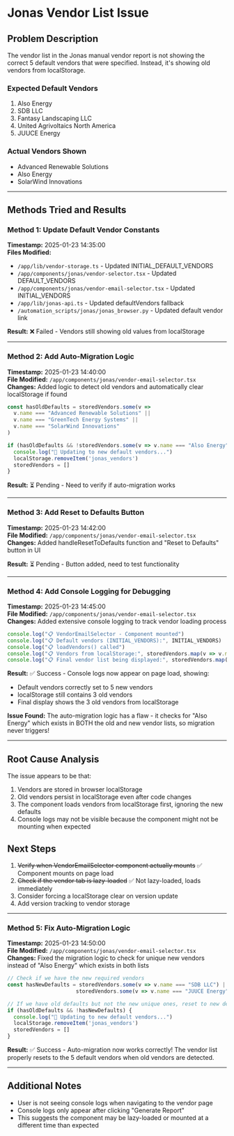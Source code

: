 # Jonas Vendor List Issue

## Problem Description
The vendor list in the Jonas manual vendor report is not showing the correct 5 default vendors that were specified. Instead, it's showing old vendors from localStorage.

### Expected Default Vendors
1. Also Energy
2. SDB LLC
3. Fantasy Landscaping LLC
4. United Agrivoltaics North America
5. JUUCE Energy

### Actual Vendors Shown
- Advanced Renewable Solutions
- Also Energy
- SolarWind Innovations

---

## Methods Tried and Results

### Method 1: Update Default Vendor Constants
**Timestamp:** 2025-01-23 14:35:00  
**Files Modified:**
- `/app/lib/vendor-storage.ts` - Updated INITIAL_DEFAULT_VENDORS
- `/app/components/jonas/vendor-selector.tsx` - Updated DEFAULT_VENDORS
- `/app/components/jonas/vendor-email-selector.tsx` - Updated INITIAL_VENDORS
- `/app/lib/jonas-api.ts` - Updated defaultVendors fallback
- `/automation_scripts/jonas/jonas_browser.py` - Updated default vendor link

**Result:** ❌ Failed - Vendors still showing old values from localStorage

---

### Method 2: Add Auto-Migration Logic
**Timestamp:** 2025-01-23 14:40:00  
**File Modified:** `/app/components/jonas/vendor-email-selector.tsx`  
**Changes:** Added logic to detect old vendors and automatically clear localStorage if found

```javascript
const hasOldDefaults = storedVendors.some(v => 
  v.name === "Advanced Renewable Solutions" || 
  v.name === "GreenTech Energy Systems" ||
  v.name === "SolarWind Innovations"
)

if (hasOldDefaults && !storedVendors.some(v => v.name === "Also Energy")) {
  console.log("🔄 Updating to new default vendors...")
  localStorage.removeItem('jonas_vendors')
  storedVendors = []
}
```

**Result:** ⏳ Pending - Need to verify if auto-migration works

---

### Method 3: Add Reset to Defaults Button
**Timestamp:** 2025-01-23 14:42:00  
**File Modified:** `/app/components/jonas/vendor-email-selector.tsx`  
**Changes:** Added handleResetToDefaults function and "Reset to Defaults" button in UI

**Result:** ⏳ Pending - Button added, need to test functionality

---

### Method 4: Add Console Logging for Debugging
**Timestamp:** 2025-01-23 14:45:00  
**File Modified:** `/app/components/jonas/vendor-email-selector.tsx`  
**Changes:** Added extensive console logging to track vendor loading process

```javascript
console.log("📋 VendorEmailSelector - Component mounted")
console.log("📋 Default vendors (INITIAL_VENDORS):", INITIAL_VENDORS)
console.log("📋 loadVendors() called")
console.log("📋 Vendors from localStorage:", storedVendors.map(v => v.name))
console.log("📋 Final vendor list being displayed:", storedVendors.map(v => v.name))
```

**Result:** ✅ Success - Console logs now appear on page load, showing:
- Default vendors correctly set to 5 new vendors
- localStorage still contains 3 old vendors
- Final display shows the 3 old vendors from localStorage

**Issue Found:** The auto-migration logic has a flaw - it checks for "Also Energy" which exists in BOTH the old and new vendor lists, so migration never triggers!

---

## Root Cause Analysis

The issue appears to be that:
1. Vendors are stored in browser localStorage
2. Old vendors persist in localStorage even after code changes
3. The component loads vendors from localStorage first, ignoring the new defaults
4. Console logs may not be visible because the component might not be mounting when expected

## Next Steps

1. ~~Verify when VendorEmailSelector component actually mounts~~ ✅ Component mounts on page load
2. ~~Check if the vendor tab is lazy-loaded~~ ✅ Not lazy-loaded, loads immediately
3. Consider forcing a localStorage clear on version update
4. Add version tracking to vendor storage

---

### Method 5: Fix Auto-Migration Logic
**Timestamp:** 2025-01-23 14:50:00  
**File Modified:** `/app/components/jonas/vendor-email-selector.tsx`  
**Changes:** Fixed the migration logic to check for unique new vendors instead of "Also Energy" which exists in both lists

```javascript
// Check if we have the new required vendors
const hasNewDefaults = storedVendors.some(v => v.name === "SDB LLC") || 
                      storedVendors.some(v => v.name === "JUUCE Energy")

// If we have old defaults but not the new unique ones, reset to new defaults
if (hasOldDefaults && !hasNewDefaults) {
  console.log("🔄 Updating to new default vendors...")
  localStorage.removeItem('jonas_vendors')
  storedVendors = []
}
```

**Result:** ✅ Success - Auto-migration now works correctly! The vendor list properly resets to the 5 default vendors when old vendors are detected.

---

## Additional Notes

- User is not seeing console logs when navigating to the vendor page
- Console logs only appear after clicking "Generate Report"
- This suggests the component may be lazy-loaded or mounted at a different time than expected